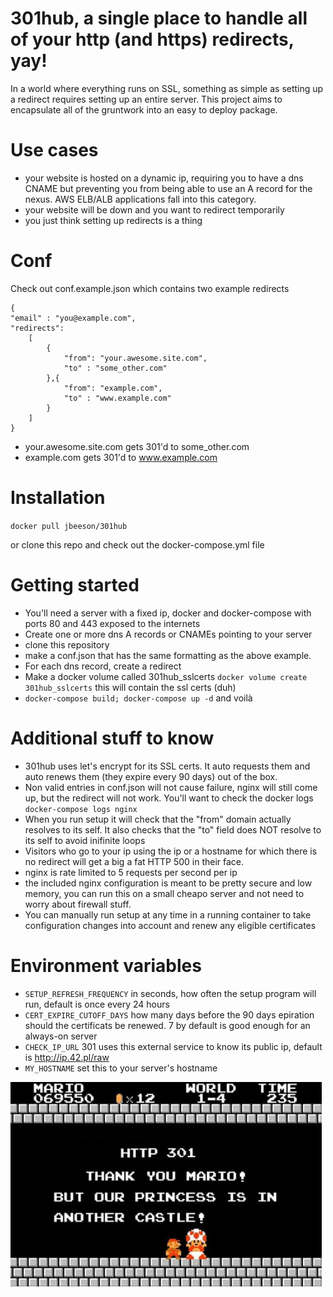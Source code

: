 # 301hub, a single place to handle all of your http (and https) redirects, yay!

In a world where everything runs on SSL, something as simple as setting up a redirect requires setting up an entire server.  This project aims to encapsulate all of the gruntwork into an easy to deploy package.

# Use cases

- your website is hosted on a dynamic ip, requiring you to have a dns CNAME but preventing you from being able to use an A record for the nexus.  AWS ELB/ALB applications fall into this category.
- your website will be down and you want to redirect temporarily
- you just think setting up redirects is a thing

# Conf

Check out conf.example.json which contains two example redirects

```
{
"email" : "you@example.com",
"redirects": 
    [
        {
            "from": "your.awesome.site.com",
            "to" : "some_other.com"
        },{
            "from": "example.com",
            "to" : "www.example.com"
        }
    ]
}
```

- your.awesome.site.com gets 301'd to some_other.com
- example.com gets 301'd to www.example.com

# Installation

<code>docker pull jbeeson/301hub</code>

or clone this repo and check out the docker-compose.yml file

# Getting started

* You'll need a server with a fixed ip, docker and docker-compose with ports 80 and 443 exposed to the internets
* Create one or more dns A records or CNAMEs pointing to your server
* clone this repository
* make a conf.json that has the same formatting as the above example.
* For each dns record, create a redirect
* Make a docker volume called 301hub_sslcerts `docker volume create 301hub_sslcerts` this will contain the ssl certs (duh)
* `docker-compose build; docker-compose up -d` and voilà

# Additional stuff to know
* 301hub uses let's encrypt for its SSL certs.  It auto requests them and auto renews them (they expire every 90 days) out of the box.
* Non valid entries in conf.json will not cause failure, nginx will still come up, but the redirect will not work.  You'll want to check the docker logs `docker-compose logs nginx`
* When you run setup it will check that the "from" domain actually resolves to its self.  It also checks that the "to" field does NOT resolve to its self to avoid inifinite loops
* Visitors who go to your ip using the ip or a hostname for which there is no redirect will get a big a fat HTTP 500 in their face.
* nginx is rate limited to 5 requests per second per ip
* the included nginx configuration is meant to be pretty secure and low memory, you can run this on a small cheapo server and not need to worry about firewall stuff.
* You can manually run setup at any time in a running container to take configuration changes into account and renew any eligible certificates

# Environment variables


- `SETUP_REFRESH_FREQUENCY` in seconds, how often the setup program will run, default is once every 24 hours
- `CERT_EXPIRE_CUTOFF_DAYS` how many days before the 90 days epiration should the certificats be renewed.  7 by default is good enough for an always-on server
- `CHECK_IP_URL` 301 uses this external service to know its public ip, default is http://ip.42.pl/raw
- `MY_HOSTNAME` set this to your server's hostname

<img src='301.png'>
